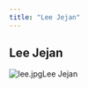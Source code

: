 ```yaml
---
title: "Lee Jejan"
---
```


Lee Jejan
---------

![lee.jpg](/images/stories/saga/gundam00/persos/s2/lee.jpg "lee.jpg")Lee Jejan

